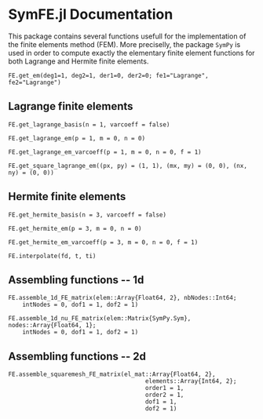 # SymFE.jl Documentation

This package contains several functions usefull for the implementation
of the finite elements method (FEM). More preciselly, the package
`SymPy` is used
in order to compute exactly the elementary finite element functions for both
Lagrange and Hermite finite elements.

```@docs
FE.get_em(deg1=1, deg2=1, der1=0, der2=0; fe1="Lagrange", fe2="Lagrange")
```

## Lagrange finite elements

```@docs
FE.get_lagrange_basis(n = 1, varcoeff = false)
```

```@docs
FE.get_lagrange_em(p = 1, m = 0, n = 0)
```

```@docs
FE.get_lagrange_em_varcoeff(p = 1, m = 0, n = 0, f = 1)
```

```@docs
FE.get_square_lagrange_em((px, py) = (1, 1), (mx, my) = (0, 0), (nx, ny) = (0, 0))
```
    


## Hermite finite elements

```@docs
FE.get_hermite_basis(n = 3, varcoeff = false)
```

```@docs
FE.get_hermite_em(p = 3, m = 0, n = 0)
```

```@docs
FE.get_hermite_em_varcoeff(p = 3, m = 0, n = 0, f = 1)
```

```@docs
FE.interpolate(fd, t, ti)
```

## Assembling functions -- 1d

```@docs
FE.assemble_1d_FE_matrix(elem::Array{Float64, 2}, nbNodes::Int64;
    intNodes = 0, dof1 = 1, dof2 = 1)
```

```@docs
FE.assemble_1d_nu_FE_matrix(elem::Matrix{SymPy.Sym}, nodes::Array{Float64, 1};
    intNodes = 0, dof1 = 1, dof2 = 1)
```

## Assembling functions -- 2d

```@docs
FE.assemble_squaremesh_FE_matrix(el_mat::Array{Float64, 2},
                                       elements::Array{Int64, 2};
                                       order1 = 1,
                                       order2 = 1,
                                       dof1 = 1,
                                       dof2 = 1)
```
